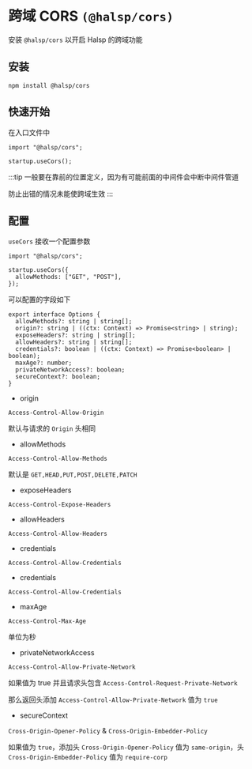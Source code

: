 # 跨域 CORS `(@halsp/cors)`

安装 `@halsp/cors` 以开启 Halsp 的跨域功能

## 安装

```
npm install @halsp/cors
```

## 快速开始

在入口文件中

```TS
import "@halsp/cors";

startup.useCors();
```

:::tip
一般要在靠前的位置定义，因为有可能前面的中间件会中断中间件管道

防止出错的情况未能使跨域生效
:::

## 配置

`useCors` 接收一个配置参数

```TS
import "@halsp/cors";

startup.useCors({
  allowMethods: ["GET", "POST"],
});
```

可以配置的字段如下

```TS
export interface Options {
  allowMethods?: string | string[];
  origin?: string | ((ctx: Context) => Promise<string> | string);
  exposeHeaders?: string | string[];
  allowHeaders?: string | string[];
  credentials?: boolean | ((ctx: Context) => Promise<boolean> | boolean);
  maxAge?: number;
  privateNetworkAccess?: boolean;
  secureContext?: boolean;
}
```

- origin

`Access-Control-Allow-Origin`

默认与请求的 `Origin` 头相同

- allowMethods

`Access-Control-Allow-Methods`

默认是 `GET,HEAD,PUT,POST,DELETE,PATCH`

- exposeHeaders

`Access-Control-Expose-Headers`

- allowHeaders

`Access-Control-Allow-Headers`

- credentials

`Access-Control-Allow-Credentials`

- credentials

`Access-Control-Allow-Credentials`

- maxAge

`Access-Control-Max-Age`

单位为秒

- privateNetworkAccess

`Access-Control-Allow-Private-Network`

如果值为 true 并且请求头包含 `Access-Control-Request-Private-Network`

那么返回头添加 `Access-Control-Allow-Private-Network` 值为 `true`

- secureContext

`Cross-Origin-Opener-Policy` & `Cross-Origin-Embedder-Policy`

如果值为 `true`，添加头 `Cross-Origin-Opener-Policy` 值为 `same-origin`，头 `Cross-Origin-Embedder-Policy` 值为 `require-corp`
